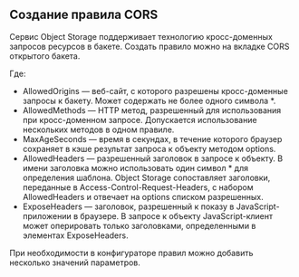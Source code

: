 ## Создание правила CORS

Сервис Object Storage поддерживает технологию кросс-доменных запросов ресурсов в бакете. Создать правило можно на вкладке CORS открытого бакета.

Где:

- AllowedOrigins — веб-сайт, с которого разрешены кросс-доменные запросы к бакету. Может содержать не более одного символа \*.
- AllowedMethods — HTTP метод, разрешенный для использования при кросс-доменном запросе. Допускается использование нескольких методов в одном правиле.
- MaxAgeSeconds — время в секундах, в течение которого браузер сохраняет в кэше результат запроса к объекту методом options.
- AllowedHeaders — разрешенный заголовок в запросе к объекту. В имени заголовка можно использовать один символ \* для определения шаблона. Object Storage сопоставляет заголовки, переданные в Access-Control-Request-Headers, с набором AllowedHeaders и отвечает на options списком разрешенных.
- ExposeHeaders — заголовок, разрешенный к показу в JavaScript-приложении в браузере. В запросе к объекту JavaScript-клиент может оперировать только заголовками, определенными в элементах ExposeHeaders.

При необходимости в конфигураторе правил можно добавить несколько значений параметров.
